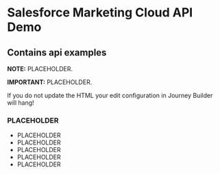 # Salesforce Marketing Cloud API Demo
## Contains api examples

**NOTE:** PLACEHOLDER.

**IMPORTANT:** PLACEHOLDER. 


If you do not update the HTML your edit configuration in Journey Builder will hang!

### PLACEHOLDER

* PLACEHOLDER
* PLACEHOLDER
* PLACEHOLDER
* PLACEHOLDER
* PLACEHOLDER
